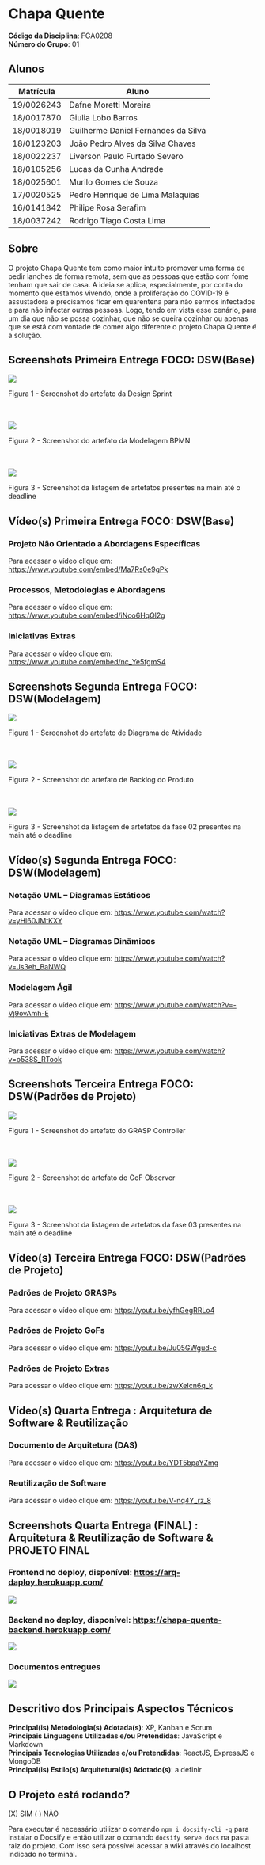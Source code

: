 # Chapa Quente

**Código da Disciplina**: FGA0208<br>
**Número do Grupo**: 01<br>

## Alunos

| Matrícula  | Aluno                               |
| ---------- | ----------------------------------- |
| 19/0026243 | Dafne Moretti Moreira               |
| 18/0017870 | Giulia Lobo Barros                  |
| 18/0018019 | Guilherme Daniel Fernandes da Silva |
| 18/0123203 | João Pedro Alves da Silva Chaves    |
| 18/0022237 | Liverson Paulo Furtado Severo       |
| 18/0105256 | Lucas da Cunha Andrade              |
| 18/0025601 | Murilo Gomes de Souza               |
| 17/0020525 | Pedro Henrique de Lima Malaquias    |
| 16/0141842 | Philipe Rosa Serafim                |
| 18/0037242 | Rodrigo Tiago Costa Lima            |

## Sobre

O projeto Chapa Quente tem como maior intuito promover uma forma de pedir lanches de forma remota, sem que as pessoas que estão com fome tenham que sair de casa. A ideia se aplica, especialmente, por conta do momento que estamos vivendo, onde a proliferação do COVID-19 é assustadora e precisamos ficar em quarentena para não sermos infectados e para não infectar outras pessoas. Logo, tendo em vista esse cenário, para um dia que não se possa cozinhar, que não se queira cozinhar ou apenas que se está com vontade de comer algo diferente o projeto Chapa Quente é a solução.

## Screenshots Primeira Entrega FOCO: DSW(Base)

![](./docs/assets/images/fase01-print3.png)

<figcaption>Figura 1 - Screenshot do artefato da Design Sprint</figcaption>

</br>
</br>

![](./docs/assets/images/fase01-print4.png)

<figcaption>Figura 2 - Screenshot do artefato da Modelagem BPMN</figcaption>

</br>
</br>

![](./docs/assets/images/fase01-print2.png)

<figcaption>Figura 3 - Screenshot da listagem de artefatos presentes na main até o deadline</figcaption>



## Vídeo(s) Primeira Entrega FOCO: DSW(Base)

### Projeto Não Orientado a Abordagens Específicas

Para acessar o vídeo clique em: https://www.youtube.com/embed/Ma7Rs0e9gPk

### Processos, Metodologias e Abordagens

Para acessar o vídeo clique em: https://www.youtube.com/embed/iNoo6HqQl2g

### Iniciativas Extras

Para acessar o vídeo clique em: https://www.youtube.com/embed/nc_Ye5fgmS4

## Screenshots Segunda Entrega FOCO: DSW(Modelagem)

![](./docs/assets/images/fase02-print01.png)

<figcaption>Figura 1 - Screenshot do artefato de Diagrama de Atividade</figcaption>

</br>
</br>

![](./docs/assets/images/fase02-print02.png)

<figcaption>Figura 2 - Screenshot do artefato de Backlog do Produto</figcaption>

</br>
</br>

![](./docs/assets/images/fase02-print03.png)

<figcaption>Figura 3 - Screenshot da listagem de artefatos da fase 02 presentes na main até o deadline</figcaption>

## Vídeo(s) Segunda Entrega FOCO: DSW(Modelagem)

### Notação UML – Diagramas Estáticos

Para acessar o vídeo clique em: https://www.youtube.com/watch?v=yHI60JMtKXY

### Notação UML – Diagramas Dinâmicos

Para acessar o vídeo clique em: https://www.youtube.com/watch?v=Js3eh_BaNWQ

### Modelagem Ágil

Para acessar o vídeo clique em: https://www.youtube.com/watch?v=-Vj9ovAmh-E

### Iniciativas Extras de Modelagem

Para acessar o vídeo clique em: https://www.youtube.com/watch?v=o538S_RTook

## Screenshots Terceira Entrega FOCO: DSW(Padrões de Projeto)

![](./docs/assets/images/entrega3-print1.png)
<figcaption>Figura 1 - Screenshot do artefato do GRASP Controller </figcaption>

</br>
</br>

![](./docs/assets/images/entrega3-print2.png)

<figcaption>Figura 2 - Screenshot do artefato do GoF Observer</figcaption>

</br>
</br>

![](./docs/assets/images/entrega3-screenshot-artefatos.png)

<figcaption>Figura 3 - Screenshot da listagem de artefatos da fase 03 presentes na main até o deadline</figcaption>

## Vídeo(s) Terceira Entrega FOCO: DSW(Padrões de Projeto)

### Padrões de Projeto GRASPs

Para acessar o vídeo clique em: https://youtu.be/yfhGegRRLo4

### Padrões de Projeto GoFs

Para acessar o vídeo clique em: https://youtu.be/Ju05GWgud-c

### Padrões de Projeto Extras

Para acessar o vídeo clique em: https://youtu.be/zwXeIcn6q_k


## Vídeo(s) Quarta Entrega : Arquitetura de Software & Reutilização

### Documento de Arquitetura (DAS)

Para acessar o vídeo clique em: https://youtu.be/YDT5bpaYZmg


### Reutilização de Software

Para acessar o vídeo clique em: https://youtu.be/V-nq4Y_rz_8


## Screenshots Quarta Entrega (FINAL) : Arquitetura & Reutilização de Software & PROJETO FINAL

### Frontend no deploy, disponível: https://arq-daploy.herokuapp.com/
![](https://i.imgur.com/3EZrzfG.png)

### Backend no deploy, disponível: https://chapa-quente-backend.herokuapp.com/
![](https://i.imgur.com/Wr3HGJC.png)

### Documentos entregues
![](https://i.imgur.com/ONv4EJ1.png)

## Descritivo dos Principais Aspectos Técnicos

**Principal(is) Metodologia(s) Adotada(s)**: XP, Kanban e Scrum<br>
**Principais Linguagens Utilizadas e/ou Pretendidas**: JavaScript e Markdown<br>
**Principais Tecnologias Utilizadas e/ou Pretendidas**: ReactJS, ExpressJS e MongoDB<br>
**Principal(is) Estilo(s) Arquitetural(is) Adotado(s)**: a definir<br>

## O Projeto está rodando?

(X) SIM
( ) NÃO

<!-- Se SIM, insira um manual (ou um script) para auxiliar ainda mais os interessados em consultar o projeto. -->

Para executar é necessário utilizar o comando `npm i docsify-cli -g` para instalar o Docsify e então utilizar o comando `docsify serve docs` na pasta raiz do projeto. Com isso será possível acessar a wiki através do localhost indicado no terminal.

<!-- ## Informações Complementares

Quaisquer outras informações sobre seu projeto podem ser descritas nessa seção. -->
